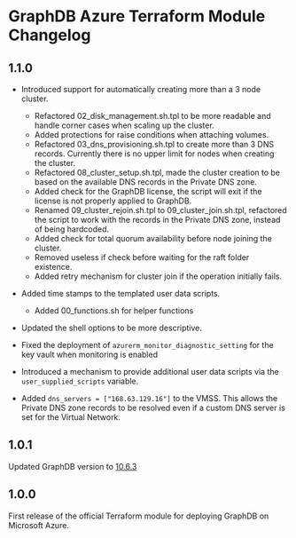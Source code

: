 # GraphDB Azure Terraform Module Changelog

## 1.1.0

* Introduced support for automatically creating more than a 3 node cluster.
  * Refactored 02_disk_management.sh.tpl to be more readable and handle corner cases when scaling up the cluster.
  * Added protections for raise conditions when attaching volumes.
  * Refactored 03_dns_provisioning.sh.tpl to create more than 3 DNS records. Currently there is no upper limit for nodes when creating the cluster.
  * Refactored 08_cluster_setup.sh.tpl, made the cluster creation to be based on the available DNS records in the Private DNS zone.
  * Added check for the GraphDB license, the script will exit if the license is not properly applied to GraphDB.
  * Renamed 09_cluster_rejoin.sh.tpl to 09_cluster_join.sh.tpl, refactored the script to work with the records in the Private DNS zone, instead of being hardcoded.
  * Added check for total quorum availability before node joining the cluster.
  * Removed useless if check before waiting for the raft folder existence.
  * Added retry mechanism for cluster join if the operation initially fails.

* Added time stamps to the templated user data scripts.
  * Added 00_functions.sh for helper functions
* Updated the shell options to be more descriptive.
* Fixed the deployment of `azurerm_monitor_diagnostic_setting` for the key vault when monitoring is enabled
* Introduced a mechanism to provide additional user data scripts via the `user_supplied_scripts` variable.
* Added `dns_servers = ["168.63.129.16"]` to the VMSS. This allows the Private DNS zone records to be resolved
even if a custom DNS server is set for the Virtual Network.


## 1.0.1

Updated GraphDB version to [10.6.3](https://graphdb.ontotext.com/documentation/10.6/release-notes.html#graphdb-10-6-3)

## 1.0.0

First release of the official Terraform module for deploying GraphDB on Microsoft Azure.

